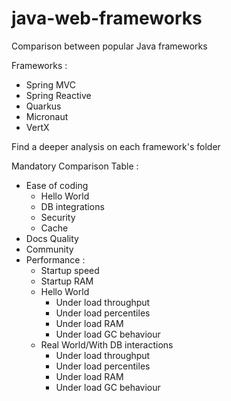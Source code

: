 # java-web-frameworks
Comparison between popular Java frameworks

Frameworks : 
- Spring MVC
- Spring Reactive
- Quarkus
- Micronaut
- VertX

Find a deeper analysis on each framework's folder

Mandatory Comparison Table : 
- Ease of coding
  - Hello World
  - DB integrations
  - Security
  - Cache
- Docs Quality
- Community 
- Performance : 
  - Startup speed
  - Startup RAM
  - Hello World
    - Under load throughput 
    - Under load percentiles
    - Under load RAM
    - Under load GC behaviour 
  - Real World/With DB interactions
    - Under load throughput 
    - Under load percentiles
    - Under load RAM
    - Under load GC behaviour 
